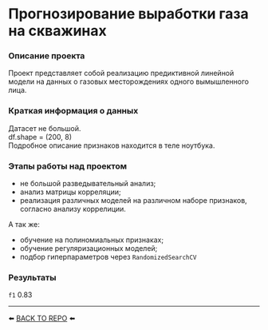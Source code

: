# Прогнозирование выработки газа на скважинах

### Описание проекта    
Проект представляет собой реализацию предиктивной линейной модели на данных о газовых месторождениях одного вымышленного лица.

### Краткая информация о данных
Датасет не большой.  
df.shape = (200, 8)  
Подробное описание признаков находится в теле ноутбука.

### Этапы работы над проектом  
* не большой разведывательный анализ;
* анализ матрицы корреляции;
* реализация различных моделей на различном наборе признаков, согласно анализу коррелиции.

А так же:
* обучение на полиномиальных признаках;
* обучение регуляризационных моделей;
* подбор гиперпараметров через `RandomizedSearchCV`

### Результаты 
`f1` 0.83

---

⬅️ [BACK TO REPO](https://github.com/Akialema/PROJECTS.EDU/tree/main) ⬅️